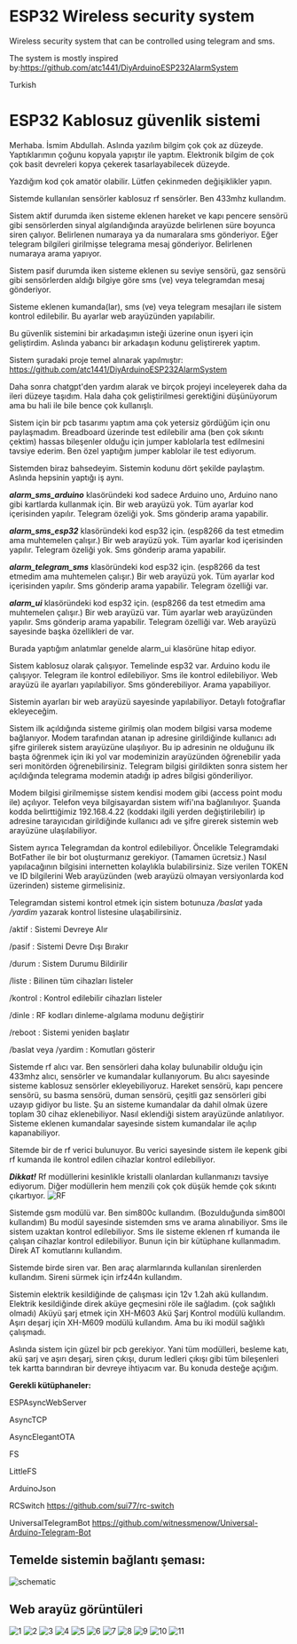 # ESP32 Wireless security system

Wireless security system that can be controlled using telegram and sms.

The system is mostly inspired by:https://github.com/atc1441/DiyArduinoESP232AlarmSystem





Turkish

# ESP32 Kablosuz güvenlik sistemi

Merhaba. İsmim Abdullah. Aslında yazılım bilgim çok çok az düzeyde. Yaptıklarımın çoğunu kopyala yapıştır ile yaptım. Elektronik bilgim de çok çok basit devreleri kopya çekerek tasarlayabilecek düzeyde.

Yazdığım kod çok amatör olabilir. Lütfen çekinmeden değişiklikler yapın. 

Sistemde kullanılan sensörler kablosuz rf sensörler. Ben 433mhz kullandım.

Sistem aktif durumda iken sisteme eklenen hareket ve kapı pencere sensörü gibi sensörlerden sinyal algılandığında arayüzde belirlenen süre boyunca siren çalıyor. Belirlenen numaraya ya da numaralara sms gönderiyor. Eğer telegram bilgileri girilmişse telegrama mesaj gönderiyor. Belirlenen numaraya arama yapıyor.

Sistem pasif durumda iken sisteme eklenen su seviye sensörü, gaz sensörü gibi sensörlerden aldığı bilgiye göre sms (ve) veya telegramdan mesaj gönderiyor.

Sisteme eklenen kumanda(lar), sms (ve) veya telegram mesajları ile sistem kontrol edilebilir. Bu ayarlar web arayüzünden yapılabilir.

Bu güvenlik sistemini bir arkadaşımın isteği üzerine onun işyeri için geliştirdim. Aslında yabancı bir arkadaşın kodunu geliştirerek yaptım.

Sistem şuradaki proje temel alınarak yapılmıştır: https://github.com/atc1441/DiyArduinoESP232AlarmSystem

Daha sonra chatgpt'den yardım alarak ve birçok projeyi inceleyerek daha da ileri düzeye taşıdım. Hala daha çok geliştirilmesi gerektiğini düşünüyorum ama bu hali ile bile bence çok kullanışlı.

Sistem için bir pcb tasarımı yaptım ama çok yetersiz gördüğüm için onu paylaşmadım. Breadboard üzerinde test edilebilir ama (ben çok sıkıntı çektim) hassas bileşenler olduğu için jumper kablolarla test edilmesini tavsiye ederim. Ben özel yaptığım jumper kablolar ile test ediyorum.

Sistemden biraz bahsedeyim. Sistemin kodunu dört şekilde paylaştım. Aslında hepsinin yaptığı iş aynı.

**_alarm_sms_arduino_** klasöründeki kod sadece Arduino uno, Arduino nano gibi kartlarda kullanmak için. Bir web arayüzü yok. Tüm ayarlar kod içerisinden yapılır. Telegram özeliği yok. Sms gönderip arama yapabilir.

**_alarm_sms_esp32_** klasöründeki kod esp32 için. (esp8266 da test etmedim ama muhtemelen çalışır.) Bir web arayüzü yok. Tüm ayarlar kod içerisinden yapılır. Telegram özeliği yok. Sms gönderip arama yapabilir.

**_alarm_telegram_sms_** klasöründeki kod esp32 için. (esp8266 da test etmedim ama muhtemelen çalışır.) Bir web arayüzü yok. Tüm ayarlar kod içerisinden yapılır. Sms gönderip arama yapabilir. Telegram özelliği var.

**_alarm_ui_** klasöründeki kod esp32 için. (esp8266 da test etmedim ama muhtemelen çalışır.) Bir web arayüzü var. Tüm ayarlar web arayüzünden yapılır. Sms gönderip arama yapabilir. Telegram özelliği var. Web arayüzü sayesinde başka özellikleri de var.

Burada yaptığım anlatımlar genelde alarm_ui klasörüne hitap ediyor.

Sistem kablosuz olarak çalışıyor. Temelinde esp32 var. Arduino kodu ile çalışıyor. Telegram ile kontrol edilebiliyor. Sms ile kontrol edilebiliyor. Web arayüzü ile ayarları yapılabiliyor. Sms gönderebiliyor. Arama yapabiliyor.


Sistemin ayarları bir web arayüzü sayesinde yapılabiliyor. Detaylı fotoğraflar ekleyeceğim. 

Sistem ilk açıldığında sisteme girilmiş olan modem bilgisi varsa modeme bağlanıyor. Modem tarafından atanan ip adresine girildiğinde kullanıcı adı şifre girilerek sistem arayüzüne ulaşılıyor. Bu ip adresinin ne olduğunu ilk başta öğrenmek için iki yol var modeminizin arayüzünden öğrenebilir yada seri monitörden öğrenebilirsiniz. Telegram bilgisi girildikten sonra sistem her açıldığında telegrama modemin atadığı ip adres bilgisi gönderiliyor.

Modem bilgisi girilmemişse sistem kendisi modem gibi (access point modu ile) açılıyor. Telefon veya bilgisayardan sistem wifi'ına bağlanılıyor. Şuanda kodda belirttiğimiz 192.168.4.22 (koddaki ilgili yerden değiştirilebilir) ip adresine tarayıcıdan girildiğinde kullanıcı adı ve şifre girerek sistemin web arayüzüne ulaşılabiliyor.

Sistem ayrıca Telegramdan da kontrol edilebiliyor. Öncelikle Telegramdaki BotFather ile bir bot oluşturmanız gerekiyor. (Tamamen ücretsiz.) Nasıl yapılacağının bilgisini internetten kolaylıkla bulabilirsiniz. Size verilen TOKEN ve ID bilgilerini Web arayüzünden (web arayüzü olmayan versiyonlarda kod üzerinden) sisteme girmelisiniz.

Telegramdan sistemi kontrol etmek için sistem botunuza */baslat* yada */yardim* yazarak kontrol listesine ulaşabilirsiniz.

/aktif : Sistemi Devreye Alır

/pasif : Sistemi Devre Dışı Bırakır

/durum : Sistem Durumu Bildirilir

/liste : Bilinen tüm cihazları listeler

/kontrol : Kontrol edilebilir cihazları listeler

/dinle : RF kodları dinleme-algılama modunu değiştirir

/reboot : Sistemi yeniden başlatır

/baslat veya /yardim : Komutları gösterir

Sistemde rf alıcı var. Ben sensörleri daha kolay bulunabilir olduğu için 433mhz alıcı, sensörler ve kumandalar kullanıyorum. Bu alıcı sayesinde sisteme kablosuz sensörler ekleyebiliyoruz. Hareket sensörü, kapı pencere sensörü, su basma sensörü, duman sensörü, çeşitli gaz sensörleri gibi uzayıp gidiyor bu liste. Şu an sisteme kumandalar da dahil olmak üzere toplam 30 cihaz eklenebiliyor. Nasıl eklendiği sistem arayüzünde anlatılıyor. Sisteme eklenen kumandalar sayesinde sistem kumandalar ile açılıp kapanabiliyor. 

Sitemde bir de rf verici bulunuyor. Bu verici sayesinde sistem ile kepenk gibi rf kumanda ile kontrol edilen cihazlar kontrol edilebiliyor.

**_Dikkat!_** Rf modüllerini kesinlikle kristalli olanlardan kullanmanızı tavsiye ediyorum. Diğer modüllerin hem menzili çok çok düşük hemde çok sıkıntı çıkartıyor.
![RF](https://github.com/TA1AUB/ESP32-wireless-security-system/assets/11720438/9f751e6f-8fe0-4aab-8f28-c9acc0812c61)


Sistemde gsm modülü var. Ben sim800c kullandım. (Bozulduğunda sim800l kullandım) Bu modül sayesinde sistemden sms ve arama alınabiliyor. Sms ile sistem uzaktan kontrol edilebiliyor. Sms ile sisteme eklenen rf kumanda ile çalışan cihazlar kontrol edilebiliyor. Bunun için bir kütüphane kullanmadım. Direk AT komutlarını kullandım.

Sistemde birde siren var. Ben araç alarmlarında kullanılan sirenlerden kullandım. Sireni sürmek için irfz44n kullandım.

Sistemin elektrik kesildiğinde de çalışması için 12v 1.2ah akü kullandım. Elektrik kesildiğinde direk aküye geçmesini röle ile sağladım. (çok sağlıklı olmadı) Aküyü şarj etmek için XH-M603 Akü Şarj Kontrol modülü kullandım. Aşırı deşarj için XH-M609 modülü kullandım. Ama bu iki modül sağlıklı çalışmadı. 

Aslında sistem için güzel bir pcb gerekiyor. Yani tüm modülleri, besleme katı, akü şarj ve aşırı deşarj, siren çıkışı, durum ledleri çıkışı gibi tüm bileşenleri tek kartta barındıran bir devreye ihtiyacım var. Bu konuda desteğe açığım.


**Gerekli kütüphaneler:**

ESPAsyncWebServer

AsyncTCP

AsyncElegantOTA

FS

LittleFS

ArduinoJson

RCSwitch https://github.com/sui77/rc-switch

UniversalTelegramBot  https://github.com/witnessmenow/Universal-Arduino-Telegram-Bot


## Temelde sistemin bağlantı şeması:
![schematic](https://github.com/TA1AUB/ESP32-wireless-security-system/assets/11720438/8b77be8f-a3ee-49f6-b810-279d69cf4e5c)



## Web arayüz görüntüleri
![1](https://github.com/TA1AUB/ESP32-wireless-security-system/assets/11720438/c154d649-65ef-466a-9b93-d762864b9542)
![2](https://github.com/TA1AUB/ESP32-wireless-security-system/assets/11720438/57bb3df1-4be6-4b3e-bc84-3bdb4fa384ca)
![3](https://github.com/TA1AUB/ESP32-wireless-security-system/assets/11720438/845f913c-56ed-4ac4-b37b-6bbb2cd4cc6a)
![4](https://github.com/TA1AUB/ESP32-wireless-security-system/assets/11720438/311cb592-9252-4d55-8635-d172df7d3e21)
![5](https://github.com/TA1AUB/ESP32-wireless-security-system/assets/11720438/f1d40e25-996e-4bac-bf7e-ec82b6968c53)
![6](https://github.com/TA1AUB/ESP32-wireless-security-system/assets/11720438/2e1c2160-3589-4441-b50c-4de1ee9917d3)
![7](https://github.com/TA1AUB/ESP32-wireless-security-system/assets/11720438/68e264b5-f017-404a-826a-e809b21ac166)
![8](https://github.com/TA1AUB/ESP32-wireless-security-system/assets/11720438/935147ed-74d6-417a-b765-a8d64dd151a1)
![9](https://github.com/TA1AUB/ESP32-wireless-security-system/assets/11720438/4ebdc96f-7e5a-4df6-b994-3a87274088dd)
![10](https://github.com/TA1AUB/ESP32-wireless-security-system/assets/11720438/2d541c97-8c68-4565-8a6e-a7909360e121)
![11](https://github.com/TA1AUB/ESP32-wireless-security-system/assets/11720438/4435061a-e8c8-4c20-8def-d0408af2a8da)
